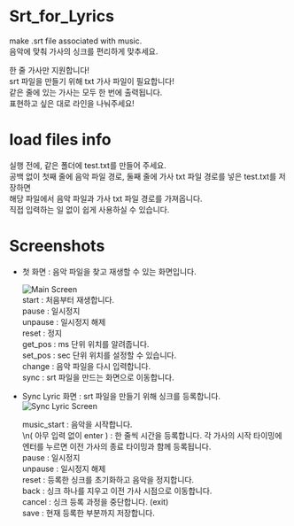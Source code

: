 # Srt_for_Lyrics
make .srt file associated with music.  
음악에 맞춰 가사의 싱크를 편리하게 맞추세요.  
  
한 줄 가사만 지원합니다!  
srt 파일을 만들기 위해 txt 가사 파일이 필요합니다!  
같은 줄에 있는 가사는 모두 한 번에 출력됩니다.  
표현하고 싶은 대로 라인을 나눠주세요!  

# load files info
실행 전에, 같은 폴더에 test.txt를 만들어 주세요.  
공백 없이 첫째 줄에 음악 파일 경로, 둘째 줄에 가사 txt 파일 경로를 넣은 test.txt를 저장하면  
해당 파일에서 음악 파일과 가사 txt 파일 경로를 가져옵니다.  
직접 입력하는 일 없이 쉽게 사용하실 수 있습니다.

# Screenshots
- 첫 화면 : 음악 파일을 찾고 재생할 수 있는 화면입니다.  
  
  ![Main Screen](https://user-images.githubusercontent.com/24859233/201835034-6d0cd8bb-069b-4e34-9905-a812ba37190d.png)  
  start : 처음부터 재생합니다.  
  pause : 일시정지  
  unpause : 일시정지 해제  
  reset : 정지  
  get_pos : ms 단위 위치를 알려줍니다.  
  set_pos : sec 단위 위치를 설정할 수 있습니다.  
  change : 음악 파일을 다시 입력합니다.  
  sync : srt 파일을 만드는 화면으로 이동합니다.  
  
  
- Sync Lyric 화면 : srt 파일을 만들기 위해 싱크를 등록합니다.
  ![Sync Lyric Screen](https://user-images.githubusercontent.com/24859233/201836485-4c081c82-9cbf-4097-91b8-ff0ca300f4f7.png)  
  
  music_start : 음악을 시작합니다.  
  \n( 아무 입력 없이 enter ) : 한 줄씩 시간을 등록합니다. 각 가사의 시작 타이밍에 엔터를 누르면 이전 가사의 종료 타이밍과 함께 등록됩니다.  
  pause : 일시정지  
  unpause : 일시정지 해제  
  reset : 등록한 싱크를 초기화하고 음악을 정지합니다.  
  back : 싱크 하나를 지우고 이전 가사 시점으로 이동합니다.  
  cancel : 싱크 등록 과정을 중단합니다. (exit)  
  save : 현재 등록한 부분까지 저장합니다.  
  
